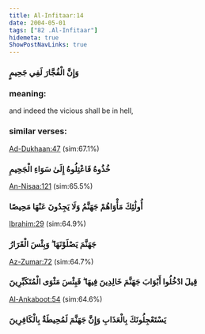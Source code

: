 ```yaml
---
title: Al-Infitaar:14
date: 2004-05-01
tags: ["82 .Al-Infitaar"]
hidemeta: true 
ShowPostNavLinks: true 
---
```

### وَإِنَّ الْفُجَّارَ لَفِي جَحِيمٍ
### meaning: 
and indeed the vicious shall be in hell,
### similar verses: 

[Ad-Dukhaan:47](/44/47) (sim:67.1%)

### خُذُوهُ فَاعْتِلُوهُ إِلَىٰ سَوَاءِ الْجَحِيمِ

[An-Nisaa:121](/4/121) (sim:65.5%)

### أُولَٰئِكَ مَأْوَاهُمْ جَهَنَّمُ وَلَا يَجِدُونَ عَنْهَا مَحِيصًا

[Ibrahim:29](/14/29) (sim:64.9%)

### جَهَنَّمَ يَصْلَوْنَهَا ۖ وَبِئْسَ الْقَرَارُ

[Az-Zumar:72](/39/72) (sim:64.7%)

### قِيلَ ادْخُلُوا أَبْوَابَ جَهَنَّمَ خَالِدِينَ فِيهَا ۖ فَبِئْسَ مَثْوَى الْمُتَكَبِّرِينَ

[Al-Ankaboot:54](/29/54) (sim:64.6%)

### يَسْتَعْجِلُونَكَ بِالْعَذَابِ وَإِنَّ جَهَنَّمَ لَمُحِيطَةٌ بِالْكَافِرِينَ
